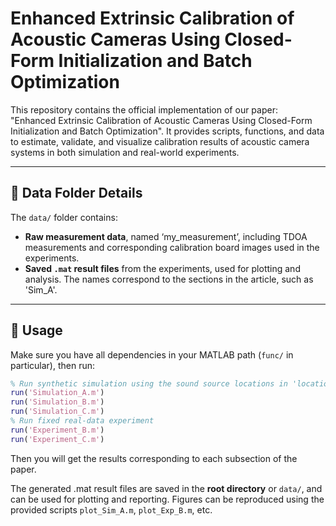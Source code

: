 # Enhanced Extrinsic Calibration of Acoustic Cameras Using Closed-Form Initialization and Batch Optimization
This repository contains the official implementation of our paper:
"Enhanced Extrinsic Calibration of Acoustic Cameras Using Closed-Form Initialization and Batch Optimization".
It provides scripts, functions, and data to estimate, validate, and visualize calibration results of acoustic camera systems in both simulation and real-world experiments.


---

## 📁 Data Folder Details

The `data/` folder contains:
- **Raw measurement data**, named ‘my_measurement’, including TDOA measurements and corresponding calibration board images used in the experiments.
- **Saved `.mat` result files** from the experiments, used for plotting and analysis. The names correspond to the sections in the article, such as 'Sim_A'.

---

## 🚀 Usage

Make sure you have all dependencies in your MATLAB path (`func/` in particular), then run:

```matlab
% Run synthetic simulation using the sound source locations in 'location.mat':
run('Simulation_A.m')
run('Simulation_B.m')
run('Simulation_C.m')
% Run fixed real-data experiment
run('Experiment_B.m')
run('Experiment_C.m')
```
Then you will get the results corresponding to each subsection of the paper.

The generated .mat result files are saved in the **root directory** or `data/`, and can be used for plotting and reporting. Figures can be reproduced using the provided scripts `plot_Sim_A.m`, `plot_Exp_B.m`, etc.
